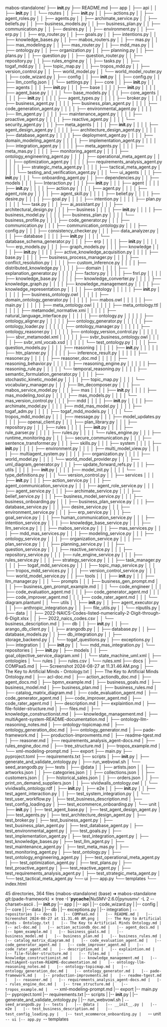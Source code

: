 mabos-standalone/
├── __init__.py
├── README.md
├── app
│   ├── api
│   │   ├── __init__.py
│   │   └── routes
│   │       ├── __init__.py
│   │       ├── actions.py
│   │       ├── agent_roles.py
│   │       ├── agents.py
│   │       ├── archimate_service.py
│   │       ├── beliefs.py
│   │       ├── business_models.py
│   │       ├── business_plan.py
│   │       ├── communication.py
│   │       ├── desires.py
│   │       ├── environment.py
│   │       ├── erp.py
│   │       ├── erp_router.py
│   │       ├── goals.py
│   │       ├── intentions.py
│   │       ├── knowledge_bases.py
│   │       ├── mabos_routers.py
│   │       ├── mas.py
│   │       ├── mas_modeling.py
│   │       ├── mas_router.py
│   │       ├── mdd_mas.py
│   │       ├── ontology.py
│   │       ├── organization.py
│   │       ├── planning.py
│   │       ├── plans.py
│   │       ├── question.py
│   │       ├── question_router.py
│   │       ├── repository.py
│   │       ├── rules_engine.py
│   │       ├── tasks.py
│   │       ├── togaf_mdd.py
│   │       ├── topic_map.py
│   │       ├── tropos_mdd.py
│   │       ├── version_control.py
│   │       ├── world_model.py
│   │       └── world_model_router.py
│   ├── code_wizard.py
│   ├── config
│   │   ├── __init__.py
│   │   ├── config.py
│   │   ├── llm_config.json
│   │   └── settings.py
│   ├── core
│   │   ├── __init__.py
│   │   ├── agents
│   │   │   ├── __init__.py
│   │   │   ├── base
│   │   │   │   ├── __init__.py
│   │   │   │   ├── agent_base.py
│   │   │   │   └── base_models.py
│   │   │   ├── core_agents
│   │   │   │   ├── __init__.py
│   │   │   │   ├── agent_types.py
│   │   │   │   ├── broker.py
│   │   │   │   ├── business_agent.py
│   │   │   │   ├── business_plan_agent.py
│   │   │   │   ├── code_generation_agent.py
│   │   │   │   ├── environmental_agent.py
│   │   │   │   ├── llm_agent.py
│   │   │   │   ├── maintenance_agent.py
│   │   │   │   ├── proactive_agent.py
│   │   │   │   ├── reactive_agent.py
│   │   │   │   └── security_agent.py
│   │   │   ├── meta_agents
│   │   │   │   ├── __init__.py
│   │   │   │   ├── agent_design_agent.py
│   │   │   │   ├── architecture_design_agent.py
│   │   │   │   ├── database_agent.py
│   │   │   │   ├── deployment_agent.py
│   │   │   │   ├── domain_modeling_agent.py
│   │   │   │   ├── implementation_agent.py
│   │   │   │   ├── integration_agent.py
│   │   │   │   ├── meta_agents.py
│   │   │   │   ├── meta_mas.py
│   │   │   │   ├── monitoring_agent.py
│   │   │   │   ├── ontology_engineering_agent.py
│   │   │   │   ├── operational_meta_agent.py
│   │   │   │   ├── optimization_agent.py
│   │   │   │   ├── requirements_analysis_agent.py
│   │   │   │   ├── strategic_meta_agent.py
│   │   │   │   ├── tactical_meta_agent.py
│   │   │   │   └── testing_and_verification_agent.py
│   │   │   └── ui_agents
│   │   │       ├── __init__.py
│   │   │       └── onboarding_agent.py
│   │   ├── dependencies.py
│   │   ├── models
│   │   │   ├── Interaction.py
│   │   │   ├── __init__.py
│   │   │   ├── agent
│   │   │   │   ├── __init__.py
│   │   │   │   ├── action.py
│   │   │   │   ├── agent.py
│   │   │   │   ├── agent_role.py
│   │   │   │   ├── agent_skill.py
│   │   │   │   ├── belief.py
│   │   │   │   ├── desire.py
│   │   │   │   ├── goal.py
│   │   │   │   ├── intention.py
│   │   │   │   ├── plan.py
│   │   │   │   └── task.py
│   │   │   ├── ai_assistant.py
│   │   │   ├── architectural_design.py
│   │   │   ├── business
│   │   │   │   ├── __init__.py
│   │   │   │   ├── business_model.py
│   │   │   │   ├── business_plan.py
│   │   │   │   └── business_profile.py
│   │   │   ├── code_generator.py
│   │   │   ├── communication.py
│   │   │   ├── communication_ontology.py
│   │   │   ├── config.py
│   │   │   ├── consistency_checker.py
│   │   │   ├── data_analyzer.py
│   │   │   ├── database
│   │   │   │   ├── __init__.py
│   │   │   │   └── database_schema_generator.py
│   │   │   ├── erp
│   │   │   │   ├── __init__.py
│   │   │   │   └── erp_models.py
│   │   │   ├── graph_models.py
│   │   │   ├── knowledge
│   │   │   │   ├── __init__.py
│   │   │   │   ├── active_knowledge_acquisition.py
│   │   │   │   ├── base.py
│   │   │   │   ├── business_process_manager.py
│   │   │   │   ├── conflict_resolution.py
│   │   │   │   ├── custom_inference.py
│   │   │   │   ├── distributed_knowledge.py
│   │   │   │   ├── domain
│   │   │   │   ├── explanation_generator.py
│   │   │   │   ├── factory.py
│   │   │   │   ├── fnrl.py
│   │   │   │   ├── knowledge_base.py
│   │   │   │   ├── knowledge_converter.py
│   │   │   │   ├── knowledge_graph.py
│   │   │   │   ├── knowledge_management.py
│   │   │   │   ├── knowledge_representation.py
│   │   │   │   ├── ontology
│   │   │   │   │   ├── __init__.py
│   │   │   │   │   ├── business_ontology.owl
│   │   │   │   │   ├── domain_ontology_generator.py
│   │   │   │   │   ├── mabos.owl
│   │   │   │   │   ├── main.py
│   │   │   │   │   ├── meta_ontology.owl
│   │   │   │   │   ├── meta_ontology.ttl
│   │   │   │   │   ├── metamodel_normative.xmi
│   │   │   │   │   ├── natural_language_interface.py
│   │   │   │   │   ├── ontology.py
│   │   │   │   │   ├── ontology_aligner.py
│   │   │   │   │   ├── ontology_generator.py
│   │   │   │   │   ├── ontology_loader.py
│   │   │   │   │   ├── ontology_manager.py
│   │   │   │   │   ├── ontology_reasoner.py
│   │   │   │   │   ├── ontology_version_control.py
│   │   │   │   │   ├── sbvr_metamodel.xml
│   │   │   │   │   ├── svbr_business_ontology.owl
│   │   │   │   │   ├── svbr_xml_vocab.xsd
│   │   │   │   │   └── test_ontology.py
│   │   │   │   ├── question_models.py
│   │   │   │   ├── reasoning
│   │   │   │   │   ├── __init__.py
│   │   │   │   │   ├── htn_planner.py
│   │   │   │   │   ├── inference_result.py
│   │   │   │   │   ├── reasoner.py
│   │   │   │   │   ├── reasoner_doc.md
│   │   │   │   │   ├── reasoning_behavior.py
│   │   │   │   │   ├── reasoning_engine.py
│   │   │   │   │   ├── reasoning_rule.py
│   │   │   │   │   └── temporal_reasoning.py
│   │   │   │   ├── semantic_formulation_generator.py
│   │   │   │   ├── stochastic_kinetic_model.py
│   │   │   │   ├── topic_map.py
│   │   │   │   └── vocabulary_manager.py
│   │   │   ├── llm_decomposer.py
│   │   │   ├── mabos_service_model.py
│   │   │   ├── mas
│   │   │   │   ├── __init__.py
│   │   │   │   ├── mas_modeling_tool.py
│   │   │   │   ├── mas_models.py
│   │   │   │   └── mas_version_control.py
│   │   │   ├── mdd
│   │   │   │   ├── __init__.py
│   │   │   │   ├── archimate_model.py
│   │   │   │   ├── mdd_mas_model.py
│   │   │   │   ├── togaf_adm.py
│   │   │   │   ├── togaf_mdd_models.py
│   │   │   │   └── tropos_mdd_model.py
│   │   │   ├── message.py
│   │   │   ├── model_updates.py
│   │   │   ├── openai_client.py
│   │   │   ├── plan_library.py
│   │   │   ├── repository.py
│   │   │   ├── rules
│   │   │   │   ├── __init__.py
│   │   │   │   ├── rule_parser.py
│   │   │   │   ├── rules.py
│   │   │   │   └── rules_engine.py
│   │   │   ├── runtime_monitoring.py
│   │   │   ├── secure_communication.py
│   │   │   ├── sentence_transformer.py
│   │   │   ├── skills.py
│   │   │   ├── system
│   │   │   │   ├── __init__.py
│   │   │   │   ├── environment.py
│   │   │   │   ├── multi_model_view.py
│   │   │   │   ├── multiagent_system.py
│   │   │   │   ├── organization.py
│   │   │   │   ├── world_model.py
│   │   │   │   └── world_model_provider.py
│   │   │   ├── uml_diagram_generator.py
│   │   │   ├── update_forward_refs.py
│   │   │   ├── utils
│   │   │   │   ├── __init__.py
│   │   │   │   ├── model_init.py
│   │   │   │   └── type_definitions.py
│   │   │   └── version_control.py
│   │   ├── services
│   │   │   ├── __init__.py
│   │   │   ├── action_service.py
│   │   │   ├── agent_communication_service.py
│   │   │   ├── agent_role_service.py
│   │   │   ├── agent_service.py
│   │   │   ├── archimate_service.py
│   │   │   ├── belief_service.py
│   │   │   ├── business_model_service.py
│   │   │   ├── business_onboarding.py
│   │   │   ├── business_plan_service.py
│   │   │   ├── database_service.py
│   │   │   ├── desire_service.py
│   │   │   ├── environment_service.py
│   │   │   ├── erp_service.py
│   │   │   ├── goal_service.py
│   │   │   ├── human_communication_service.py
│   │   │   ├── intention_service.py
│   │   │   ├── knowledge_base_service.py
│   │   │   ├── llm_service.py
│   │   │   ├── mabos_service.py
│   │   │   ├── mas_services.py
│   │   │   ├── mdd_mas_services.py
│   │   │   ├── modeling_service.py
│   │   │   ├── ontology_service.py
│   │   │   ├── organization_service.py
│   │   │   ├── plan_service.py
│   │   │   ├── planning_service.py
│   │   │   ├── question_service.py
│   │   │   ├── reactive_service.py
│   │   │   ├── repository_service.py
│   │   │   ├── rule_engine_service.py
│   │   │   ├── rules_service.py
│   │   │   ├── strategy_service.py
│   │   │   ├── task_manager.py
│   │   │   ├── togaf_mdd_services.py
│   │   │   ├── topic_map_service.py
│   │   │   ├── tropos_mdd_services.py
│   │   │   ├── version_control_service.py
│   │   │   └── world_model_service.py
│   │   ├── tools
│   │   │   ├── __init__.py
│   │   │   ├── llm_manager.py
│   │   │   └── prompts
│   │   │       ├── business_gen_prompt.md
│   │   │       ├── business_gen_prompt_example.md
│   │   │       └── code_engineer
│   │   │           ├── code_evaluation_agent.md
│   │   │           ├── code_generator_agent.md
│   │   │           ├── code_improver_agent.md
│   │   │           ├── code_rater_agent.md
│   │   │           └── diagram.plantuml
│   │   └── utils
│   │       ├── __init__.py
│   │       ├── agent_executor.py
│   │       ├── anthropic_integration.py
│   │       ├── file_utils.py
│   │       └── nlputils.py
│   ├── data
│   │   ├── 2022-NAICS-Codes-listed-numerically-2-Digit-through-6-Digit.xlsx
│   │   ├── 2022_naics_codes.csv
│   │   └── business_description.md
│   ├── db
│   │   ├── __init__.py
│   │   ├── arango_db_client.py
│   │   ├── arangodb.py
│   │   ├── database.py
│   │   ├── database_models.py
│   │   ├── db_integration.py
│   │   ├── storage_backend.py
│   │   └── togaf_questions.py
│   ├── exceptions.py
│   ├── integration
│   │   ├── __init__.py
│   │   └── mdd_mas_integration.py
│   └── repositories
│       ├── __init__.py
│       ├── models
│       │   ├── goal_objective_service_diagram.xml
│       │   └── state_machine_uml.xml
│       ├── ontologies
│       └── rules
│           ├── rules.csv
│           └── rules.xml
├── docs
│   ├── COMPaaS.md
│   ├── Screenshot 2024-08-27 at 11.31.46 AM.png
│   ├── The Key to Artificial Minds - Ontology.txt
│   ├── The Key to Artificial Minds Ontology.md
│   ├── acl-doc.md
│   ├── action_actiondb_doc.md
│   ├── agent_docs.md
│   ├── bpmn_example.md
│   ├── business_goals.md
│   ├── business_model.md
│   ├── business_plan.md
│   ├── business_rules.md
│   ├── catalog_matrix_diagram.md
│   ├── code_evaluation_agent.md
│   ├── code_generator_agent.md
│   ├── code_improver_agent.md
│   ├── code_rater_agent.md
│   ├── description.md
│   ├── explaintion.md
│   ├── file-folder-structure.md
│   ├── files.md
│   ├── knowledge_constructionist.md
│   ├── knowledge_management.md
│   ├── multiAgent-system-README-documentation.md
│   ├── ontology-llm-reasoning_notes.md
│   ├── ontology-topicmap.md
│   ├── ontology_generation_doc.md
│   ├── ontology_generator.md
│   ├── pade-framework.md
│   ├── production-improvments.md
│   ├── readme-tgest.md
│   ├── reasoner.md
│   ├── requirements_analysis_agent-docs.md
│   ├── rules_engine_doc.md
│   ├── tree_structure.md
│   ├── tropos_example.md
│   └── xml-modeling-prompt.md
├── export
├── main.py
├── pyproject.toml
├── requirements.txt
├── scripts
│   ├── __init__.py
│   ├── generate_and_validate_ontology.py
│   ├── run_webvowl.sh
│   └── seed_arangodb.py
├── tests
│   ├── @data
│   │   ├── artists.json
│   │   ├── artworks.json
│   │   ├── categories.json
│   │   ├── collections.json
│   │   ├── customers.json
│   │   ├── historical_sales.json
│   │   ├── orders.json
│   │   ├── print_on_demand_suppliers.json
│   │   ├── vividwalls_ontology.owl
│   │   └── vividwalls_ontology.rdf
│   ├── __init__.py
│   ├── e2e
│   │   ├── __init__.py
│   │   ├── test_agent_interaction.py
│   │   ├── test_system_integration.py
│   │   └── test_user_workflow.py
│   ├── test_business_description.md
│   ├── test_config_loading.py
│   ├── test_ecommerce_onboarding.py
│   └── unit
│       ├── __init__.py
│       ├── test_agent_base.py
│       ├── test_agent_design_agent.py
│       ├── test_agents.py
│       ├── test_architecture_design_agent.py
│       ├── test_broker.py
│       ├── test_business_agent.py
│       ├── test_business_plan_agent.py
│       ├── test_database_agent.py
│       ├── test_environmental_agent.py
│       ├── test_goals.py
│       ├── test_implementation_agent.py
│       ├── test_integration_agent.py
│       ├── test_knowledge_bases.py
│       ├── test_llm_agent.py
│       ├── test_maintenance_agent.py
│       ├── test_meta_mas.py
│       ├── test_monitoring_agent.py
│       ├── test_ontology.py
│       ├── test_ontology_engineering_agent.py
│       ├── test_operational_meta_agent.py
│       ├── test_optimization_agent.py
│       ├── test_plans.py
│       ├── test_proactive_agent.py
│       ├── test_reactive_agent.py
│       ├── test_requirements_analysis_agent.py
│       ├── test_strategic_meta_agent.py
│       └── test_tactical_meta_agent.py
└── ui
    ├── app.py
    └── templates
        └── index.html

45 directories, 364 files
(mabos-standalone) (base) ➜  mabos-standalone git:(pade-framework) ✗ tree -I '__pycache__|NuSMV-2.6.0|pynusmv' -L 2 --charset=ascii
.
|-- __init__.py
|-- app
|   |-- api
|   |-- code_wizard.py
|   |-- config
|   |-- core
|   |-- data
|   |-- db
|   |-- exceptions.py
|   |-- integration
|   `-- repositories
|-- docs
|   |-- COMPaaS.md
|   |-- README.md
|   |-- Screenshot 2024-08-27 at 11.31.46 AM.png
|   |-- The Key to Artificial Minds - Ontology.txt
|   |-- The Key to Artificial Minds Ontology.md
|   |-- acl-doc.md
|   |-- action_actiondb_doc.md
|   |-- agent_docs.md
|   |-- bpmn_example.md
|   |-- business_goals.md
|   |-- business_model.md
|   |-- business_plan.md
|   |-- business_rules.md
|   |-- catalog_matrix_diagram.md
|   |-- code_evaluation_agent.md
|   |-- code_generator_agent.md
|   |-- code_improver_agent.md
|   |-- code_rater_agent.md
|   |-- description.md
|   |-- explaintion.md
|   |-- file-folder-structure.md
|   |-- files.md
|   |-- knowledge_constructionist.md
|   |-- knowledge_management.md
|   |-- multiAgent-system-README-documentation.md
|   |-- ontology-llm-reasoning_notes.md
|   |-- ontology-topicmap.md
|   |-- ontology_generation_doc.md
|   |-- ontology_generator.md
|   |-- pade-framework.md
|   |-- production-improvments.md
|   |-- readme-tgest.md
|   |-- reasoner.md
|   |-- requirements_analysis_agent-docs.md
|   |-- rules_engine_doc.md
|   |-- tree_structure.md
|   |-- tropos_example.md
|   `-- xml-modeling-prompt.md
|-- export
|-- main.py
|-- pyproject.toml
|-- requirements.txt
|-- scripts
|   |-- __init__.py
|   |-- generate_and_validate_ontology.py
|   |-- run_webvowl.sh
|   `-- seed_arangodb.py
|-- tests
|   |-- @data
|   |-- __init__.py
|   |-- e2e
|   |-- test_business_description.md
|   |-- test_config_loading.py
|   |-- test_ecommerce_onboarding.py
|   `-- unit
`-- ui
    |-- app.py
    `-- templates